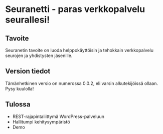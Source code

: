 # Seuranetti - paras verkkopalvelu seurallesi!

## Tavoite
Seuranetin tavoite on luoda helppokäyttöisin ja tehokkain verkkopalvelu seurojen ja yhdistysten jäsenille. 

## Version tiedot
Tämänhetkinen versio on numerossa 0.0.2, eli varsin alkutekijöissä ollaan. Pysy kuulolla!

## Tulossa
 * REST-rajapintaliittymä WordPress-palveluun
 * Hallitumpi kehitysympäristö
 * Demo